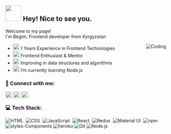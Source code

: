 


## <img  src ='https://camo.githubusercontent.com/d3359cb00ab0b5ed8f2e1fe3fceb4fbaf3b614340f8c0db99c17b9f50b351770/68747470733a2f2f656d6f6a69732e736c61636b6d6f6a69732e636f6d2f656d6f6a69732f696d616765732f313533313834393433302f343234362f626c6f622d73756e676c61737365732e6769663f31353331383439343330' width ='50px'  height = '50px' > Hey!  Nice to see you.


Welcome to my page! <br/>
I'm Begim, Frontend developer from   Kyrgyzstan


<img   alt="Coding" align = 'right' src ='https://camo.githubusercontent.com/1dffb6a6ad27bc1d0ae25d7e699f69aab8f5352f241770daf62efc1b436c70df/68747470733a2f2f6d656469612e67697068792e636f6d2f6d656469612f6965796c397a6d436a4f3462347436716f592f67697068792e676966'/>

<ul>
<li>
<img  width ='20px'  height = '20px'  src= 'https://github.githubassets.com/images/icons/emoji/unicode/1f4bb.png'> 1 Years Experience in Frontend Technologies
</li>
<li>
<img width ='20px'  height = '20px'  src = 'https://github.githubassets.com/images/icons/emoji/unicode/1f468-1f4bb.png'> Frontend Enthusiast & Mentor
</li>

<li>
<img width ='20px'  height = '20px'  src = 'https://github.githubassets.com/images/icons/emoji/unicode/1f468-1f4bb.png'>   Improving in data structures and algorithms
</li>

<li>
<img width ='20px'  height = '20px'  src ='https://github.githubassets.com/images/icons/emoji/unicode/1f4da.png'>  I’m currently learning Node.js
</li>


</ul>


### 🤝 Connect with me:

[<img align="left" alt="begim | LinkedIn" width="22px" src="https://cdn.jsdelivr.net/npm/simple-icons@v3/icons/linkedin.svg" />][linkedin]
[<img align="left" alt="begim | Telegram" width="22px" src="https://cdn.jsdelivr.net/npm/simple-icons@v3/icons/telegram.svg" />][telegram]
[<img align="left" alt="begim | Instagram" width="22px" src="https://cdn.jsdelivr.net/npm/simple-icons@v3/icons/instagram.svg" />][instagram]&nbsp;

### 💻 Tech Stack:

![HTML](https://img.shields.io/badge/-HTML-333333?style=flat&logo=HTML5&logoColor=E34F26)&nbsp;
![CSS](https://img.shields.io/badge/-CSS-333333?style=flat&logo=CSS3&logoColor=1572B6)&nbsp;
![JavaScript](https://img.shields.io/badge/-JavaScript-333333?style=flat&logo=javascript)&nbsp;
![React](https://img.shields.io/badge/-React-333333?style=flat&logo=react)&nbsp;
![Redux](https://img.shields.io/badge/-Redux-333333?style=flat&logo=redux)&nbsp;
![Material UI](https://img.shields.io/badge/-MUI-333333?style=flat&logo=mui&logoColor=563D7C)&nbsp;
![npm](https://camo.githubusercontent.com/1e50ab849e8c196ea962ac3b966a15924234879eeb85f9dd0e0431e43a145b43/68747470733a2f2f696d672e736869656c64732e696f2f62616467652f2d4e504d2d4342333833373f7374796c653d666c61742d737175617265266c6f676f3d6e706d266c6f676f436f6c6f723d7768697465 )
![styles-Components](https://camo.githubusercontent.com/a3a32f8641c857c7b7ad06392edb3e88f54fc4f68d956f8105d1eff7447c714a/68747470733a2f2f696d672e736869656c64732e696f2f62616467652f2d5374796c65645f436f6d706f6e656e74732d6462373039323f7374796c653d666c61742d737175617265266c6f676f3d7374796c65642d636f6d706f6e656e7473266c6f676f436f6c6f723d7768697465)
![heroku](https://camo.githubusercontent.com/f0b95394ffc005b03c6f4fdad0c7acc8e6a4007f5bf1508aa684fffcd1191aa2/68747470733a2f2f696d672e736869656c64732e696f2f62616467652f2d4865726f6b752d3433303039383f7374796c653d666c61742d737175617265266c6f676f3d6865726f6b75266c6f676f436f6c6f723d7768697465)
![Git](https://camo.githubusercontent.com/561f3d4fd727fcca82984c91a65eca069ff34a435072158f6947c4ca52370eae/68747470733a2f2f696d672e736869656c64732e696f2f62616467652f2d4769742d4630353033323f7374796c653d666c61742d737175617265266c6f676f3d676974266c6f676f436f6c6f723d7768697465)
![Node.js](https://img.shields.io/badge/-Node.js-333333?style=flat&logo=node.js)&nbsp;




<br />



<br/>




[telegram]: https://t.me/Begim_bem
[instagram]: https://instagram.com/begim_bem?igshid=YmMyMTA2M2Y=
[linkedin]: https://www.linkedin.com/feed/
